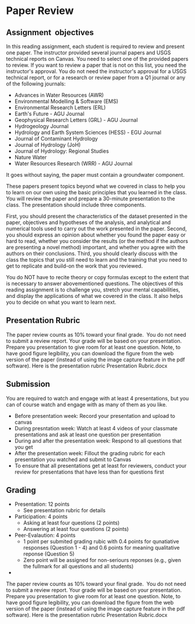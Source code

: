 # Paper Review

## Assignment  objectives

In this reading assignment, each student is required to review and present one paper. The instructor provided several journal papers and USGS technical reports on Canvas. You need to select one of the provided papers to review. If you want to review a paper that is not on this list, you need the instructor's approval. You do not need the instructor's approval for a USGS technical report, or for a research or review paper from a Q1 journal or any of the following journals:

- Advances in Water Resources (AWR)
- Environmental Modelling & Software (EMS) 
- Environmental Research Letters (ERL)
- Earth's Future - AGU Journal 
- Geophysical Research Letters (GRL) - AGU Journal 
- Hydrogeology Journal
- Hydrology and Earth System Sciences (HESS) - EGU Journal
- Journal of Contaminant Hydrology
- Journal of Hydrology (JoH) 
- Journal of Hydrology: Regional Studies
- Nature Water 
- Water Resources Research (WRR) - AGU Journal 

It goes without saying, the paper must contain a groundwater component.

These papers present topics beyond what we covered in class to help you to learn on our own using the basic principles that you learned in the class. You will review the paper and prepare a 30-minute presentation to the class. The presentation should include three components.

First, you should present the characteristics of the dataset presented in the paper, objectives and hypotheses of the analysis, and analytical and numerical tools used to carry out the work presented in the paper.
Second, you should express an opinion about whether you found the paper easy or hard to read, whether you consider the results (or the method if the authors are presenting a novel method) important, and whether you agree with the authors on their conclusions.
Third, you should clearly discuss with the class the topics that you still need to learn and the training that you need to get to replicate and build-on the work that you reviewed. 

You do NOT have to recite theory or copy formulas except to the extent that is necessary to answer abovementioned questions. The objectives of this reading assignment is to challenge you, stretch your mental capabilities, and display the applications of what we covered in the class. It also helps you to decide on what you want to learn next.

## Presentation Rubric

The paper review counts as 10% toward your final grade.  You do not need to submit a review report. Your grade will be based on your presentation. Prepare you presentation to give room for at least one question. Note, to have good figure legibility, you can download the figure from the web version of the paper (instead of using the image capture feature in the pdf software). Here is the presentation rubric Presentation Rubric.docx 

## Submission
You are required to watch and engage with at least 4 presentations, but you can of course watch and engage with as many of them as you like.
- Before presentation week: Record your presentation and upload to canvas
- During presntation week: Watch at least 4 videos of your classmate presentations and ask at least one question per presentation
- During and after the presentation week: Respond to all questions that you get
- After the presentation week: Fillout the grading rubric for each presentation you watched and submit to Canvas
- To ensure that all presentations get at least for reviewers, conduct your review for presentations that have less than for questions first

## Grading
- Presentation: 12 points
  - See presentation rubric for details
- Participation: 4 points 
  - Asking at least four questions (2 points)
  - Answering at least four questions (2 points)
- Peer-Evalaution: 4 points
  - 1 point per submited grading rubic with 0.4 points for qunatiative responses (Question 1 - 4) and 0.6 points for meaning qualitative reponse (Question 5)
  - Zero point will be assigned for non-seriours reponses (e.g., given the fullmark for all questions and all students)
- 



The paper review counts as 10% toward your final grade.  You do not need to submit a review report. Your grade will be based on your presentation. Prepare you presentation to give room for at least one question. Note, to have good figure legibility, you can download the figure from the web version of the paper (instead of using the image capture feature in the pdf software). Here is the presentation rubric Presentation Rubric.docx 

